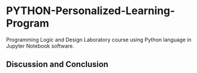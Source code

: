# PYTHON-Personalized-Learning-Program
Programming Logic and Design Laboratory course using Python language in Jupyter Notebook software.

## Discussion and Conclusion
